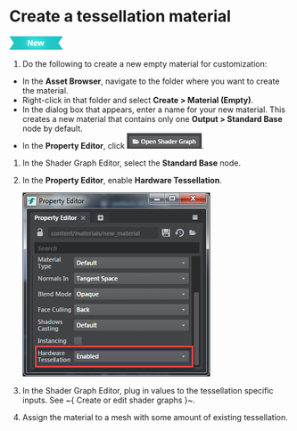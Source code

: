 # Create a tessellation material

[![NEW](../../images/new.png "What else is new in v1.7?")](../../release_notes/readme_1.7.html)

1. Do the following to create a new empty material for customization:
  - In the **Asset Browser**, navigate to the folder where you want to create the material.
  - Right-click in that folder and select **Create > Material (Empty)**.
  - In the dialog box that appears, enter a name for your new material.
    This creates a new material that contains only one **Output > Standard Base** node by default.
  - In the **Property Editor**, click ![Open Shader Graph](../../images/button_openShaderGraph.png).
1. In the Shader Graph Editor, select the **Standard Base** node.
1. In the **Property Editor**, enable **Hardware Tessellation**.

	 ![](../../images/enable_hard_Tess.png)

1. In the Shader Graph Editor, plug in values to the tessellation specific inputs. See ~{ Create or edit shader graphs }~.
1. Assign the material to a mesh with some amount of existing tessellation.
